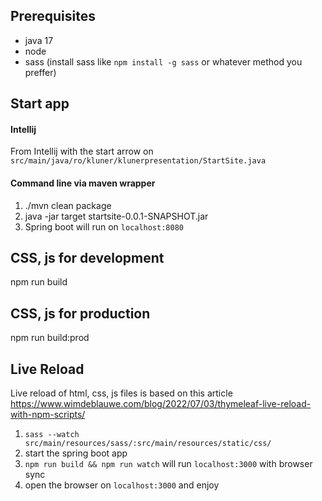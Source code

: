 ## Prerequisites
* java 17
* node
* sass (install sass like `npm install -g sass` or whatever method you preffer)
## Start app
#### Intellij
From Intellij with the start arrow on `src/main/java/ro/kluner/klunerpresentation/StartSite.java`
#### Command line via maven wrapper
1. ./mvn clean package
2. java -jar target startsite-0.0.1-SNAPSHOT.jar
3. Spring boot will run on `localhost:8080`
## CSS, js for development
npm run build
## CSS, js for production
npm run build:prod
## Live Reload
Live reload of html, css, js files is based on this article https://www.wimdeblauwe.com/blog/2022/07/03/thymeleaf-live-reload-with-npm-scripts/
1. `sass --watch src/main/resources/sass/:src/main/resources/static/css/`
2. start the spring boot app
3. `npm run build && npm run watch` will run `localhost:3000` with browser sync
4. open the browser on `localhost:3000` and enjoy